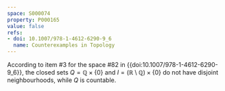 ```yaml
---
space: S000074
property: P000165
value: false
refs:
- doi: 10.1007/978-1-4612-6290-9_6
  name: Counterexamples in Topology
---
```


According to item #3 for the space #82 in
{{doi:10.1007/978-1-4612-6290-9_6}}, the closed sets $Q=\mathbb Q\times\{0\}$ and $I=(\mathbb R\setminus\mathbb Q)\times\{0\}$ do not have disjoint neighbourhoods, while $Q$ is countable.
